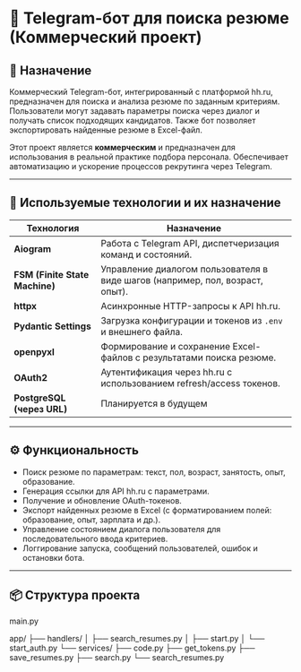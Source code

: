 # 🤖 Telegram-бот для поиска резюме (Коммерческий проект)

## 📌 Назначение

Коммерческий Telegram-бот, интегрированный с платформой hh.ru, предназначен для поиска и анализа резюме по заданным критериям. Пользователи могут задавать параметры поиска через диалог и получать список подходящих кандидатов. Также бот позволяет экспортировать найденные резюме в Excel-файл.

Этот проект является **коммерческим** и предназначен для использования в реальной практике подбора персонала. Обеспечивает автоматизацию и ускорение процессов рекрутинга через Telegram.

---

## 🧰 Используемые технологии и их назначение

| Технология           | Назначение                                                                 |
|----------------------|----------------------------------------------------------------------------|
| **Aiogram**          | Работа с Telegram API, диспетчеризация команд и состояний.                |
| **FSM (Finite State Machine)** | Управление диалогом пользователя в виде шагов (например, пол, возраст, опыт). |
| **httpx**            | Асинхронные HTTP-запросы к API hh.ru.                                     |
| **Pydantic Settings**| Загрузка конфигурации и токенов из `.env` и внешнего файла.               |
| **openpyxl**         | Формирование и сохранение Excel-файлов с результатами поиска резюме.       |
| **OAuth2**           | Аутентификация через hh.ru с использованием refresh/access токенов.       |
| **PostgreSQL (через URL)** | Планируется в будущем             |

---

## ⚙️ Функциональность

- Поиск резюме по параметрам: текст, пол, возраст, занятость, опыт, образование.
- Генерация ссылки для API hh.ru с параметрами.
- Получение и обновление OAuth-токенов.
- Экспорт найденных резюме в Excel (с форматированием полей: образование, опыт, зарплата и др.).
- Управление состоянием диалога пользователя для последовательного ввода критериев.
- Логгирование запуска, сообщений пользователей, ошибок и остановки бота.

---

## 📦 Структура проекта

main.py

app/
├── handlers/
│ ├── search_resumes.py
│ ├── start.py
│ └── start_auth.py
└── services/
├── code.py
├── get_tokens.py
├── save_resumes.py
├── search.py
└── search_resumes.py
